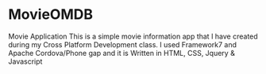 # MovieOMDB
Movie Application
This is a simple movie information app that I have created during my Cross Platform Development class. I used Framework7 and Apache Cordova/Phone gap and it is Written in HTML, CSS, Jquery & Javascript
